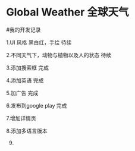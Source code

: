 # Global Weather 全球天气

#我的开发记录


1.UI 风格 黑白红，手绘 待续

2.不同天气下，动物与植物以及人的状态 待续

3.添加搜索框 完成
  
4.添加英语 完成

5.加广告 完成

6.发布到google play 完成
 
7.增加详情页

8.添加多语言版本

9.
